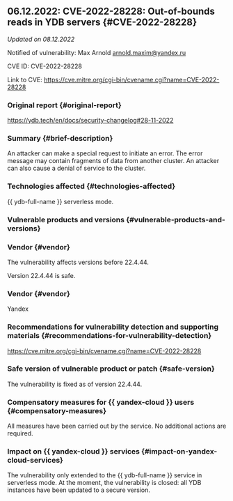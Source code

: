 ## 06.12.2022: CVE-2022-28228: Out-of-bounds reads in YDB servers {#CVE-2022-28228}

_Updated on 08.12.2022_

Notified of vulnerability: Max Arnold <arnold.maxim@yandex.ru>

CVE ID: CVE-2022-28228

Link to CVE: <https://cve.mitre.org/cgi-bin/cvename.cgi?name=CVE-2022-28228>

### Original report {#original-report}

<https://ydb.tech/en/docs/security-changelog#28-11-2022>

### Summary {#brief-description}

An attacker can make a special request to initiate an error. The error message may contain fragments of data from another cluster. An attacker can also cause a denial of service to the cluster.

### Technologies affected {#technologies-affected}

{{ ydb-full-name }} serverless mode.

### Vulnerable products and versions {#vulnerable-products-and-versions}
### Vendor {#vendor}

The vulnerability affects versions before 22.4.44.

Version 22.4.44 is safe.

### Vendor {#vendor}

Yandex

### Recommendations for vulnerability detection and supporting materials {#recommendations-for-vulnerability-detection}

<https://cve.mitre.org/cgi-bin/cvename.cgi?name=CVE-2022-28228>

### Safe version of vulnerable product or patch {#safe-version}

The vulnerability is fixed as of version 22.4.44.

### Compensatory measures for {{ yandex-cloud }} users {#compensatory-measures}

All measures have been carried out by the service. No additional actions are required.

### Impact on {{ yandex-cloud }} services {#impact-on-yandex-cloud-services}

The vulnerability only extended to the {{ ydb-full-name }} service in serverless mode. At the moment, the vulnerability is closed: all YDB instances have been updated to a secure version.
